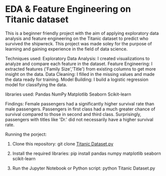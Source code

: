 # EDA & Feature Engineering on Titanic dataset
This is a beginner friendly project with the aim of applying exploratory data analysis and feature engineering on the Titanic dataset to predict who survived the shipwreck. This project was made soley for the purpose of learning and gaining experience in the field of data science.

Techniques used:
Exploratory Data Analysis: I created visualizations to analyze and compare each feature in the dataset.
Feature Engineering: I extracted features ('Family Size','Title') from existing columns to get more insight on the data.
Data Cleaning: I filled in the missing values and made the data ready for training.
Model Building: I build a logistic regression model for classifying the data.

libraries used:
Pandas
NumPy
Matplotlib
Seaborn
Scikit-learn

Findings:
Female passengers had a significantly higher survival rate than male passengers.
Passengers in first class had a much greater chance of survival compared to those in second and third class.
Surprisingly, passengers with titles like 'Dr.' did not necessarily have a higher survival rate.

Running the porject:
1. Clone this repository:
git clone [Titanic Dataset.py](https://github.com/UmairShaikh-1/Titanic-dataset)

2. Install the required libraries:
pip install pandas numpy matplotlib seaborn scikit-learn

4. Run the Jupyter Notebook or Python script:
python Titanic Dataset.py
